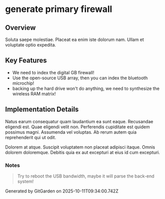 # generate primary firewall

## Overview
Soluta saepe molestiae. Placeat ea enim iste dolorum nam. Ullam et voluptate optio expedita.

## Key Features
- We need to index the digital GB firewall!
- Use the open-source USB array, then you can index the bluetooth microchip!
- backing up the hard drive won't do anything, we need to synthesize the wireless RAM matrix!

## Implementation Details
Natus earum consequatur quam laudantium ea sunt eaque. Recusandae eligendi est. Quae eligendi velit non. Perferendis cupiditate est quidem possimus magni. Assumenda vel voluptas. Ab rerum autem quia reprehenderit qui ut odit.
 Dolorem at atque. Suscipit voluptatem non placeat adipisci itaque. Omnis dolorem doloremque. Debitis quia ex aut excepturi at eius id cum excepturi.

### Notes
> Try to reboot the USB bandwidth, maybe it will parse the back-end system!

Generated by GitGarden on 2025-10-11T09:34:00.742Z